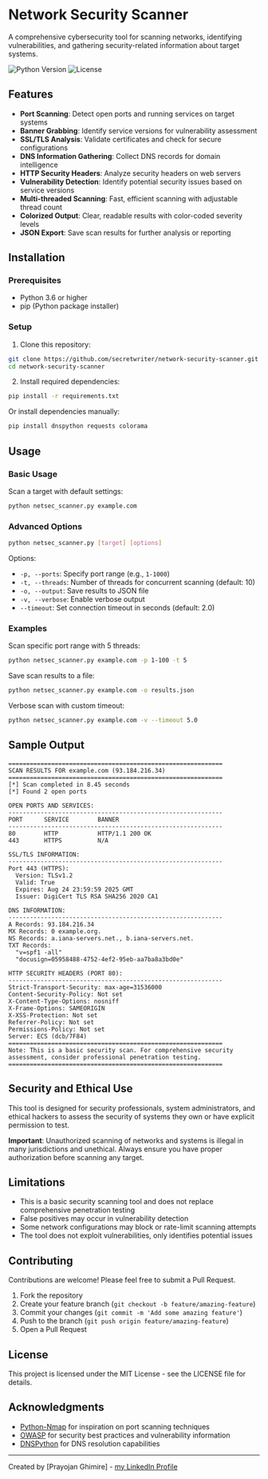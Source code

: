 # Network Security Scanner

A comprehensive cybersecurity tool for scanning networks, identifying vulnerabilities, and gathering security-related information about target systems.

![Python Version](https://img.shields.io/badge/python-3.6+-blue.svg)
![License](https://img.shields.io/badge/license-MIT-green.svg)

## Features

- **Port Scanning**: Detect open ports and running services on target systems
- **Banner Grabbing**: Identify service versions for vulnerability assessment
- **SSL/TLS Analysis**: Validate certificates and check for secure configurations
- **DNS Information Gathering**: Collect DNS records for domain intelligence
- **HTTP Security Headers**: Analyze security headers on web servers
- **Vulnerability Detection**: Identify potential security issues based on service versions
- **Multi-threaded Scanning**: Fast, efficient scanning with adjustable thread count
- **Colorized Output**: Clear, readable results with color-coded severity levels
- **JSON Export**: Save scan results for further analysis or reporting

## Installation

### Prerequisites

- Python 3.6 or higher
- pip (Python package installer)

### Setup

1. Clone this repository:

```bash
git clone https://github.com/secretwriter/network-security-scanner.git
cd network-security-scanner
```

2. Install required dependencies:

```bash
pip install -r requirements.txt
```

Or install dependencies manually:

```bash
pip install dnspython requests colorama
```

## Usage

### Basic Usage

Scan a target with default settings:

```bash
python netsec_scanner.py example.com
```

### Advanced Options

```bash
python netsec_scanner.py [target] [options]
```

Options:

- `-p, --ports`: Specify port range (e.g., `1-1000`)
- `-t, --threads`: Number of threads for concurrent scanning (default: 10)
- `-o, --output`: Save results to JSON file
- `-v, --verbose`: Enable verbose output
- `--timeout`: Set connection timeout in seconds (default: 2.0)

### Examples

Scan specific port range with 5 threads:

```bash
python netsec_scanner.py example.com -p 1-100 -t 5
```

Save scan results to a file:

```bash
python netsec_scanner.py example.com -o results.json
```

Verbose scan with custom timeout:

```bash
python netsec_scanner.py example.com -v --timeout 5.0
```

## Sample Output

```
============================================================
SCAN RESULTS FOR example.com (93.184.216.34)
============================================================
[*] Scan completed in 8.45 seconds
[*] Found 2 open ports

OPEN PORTS AND SERVICES:
------------------------------------------------------------
PORT      SERVICE        BANNER
------------------------------------------------------------
80        HTTP           HTTP/1.1 200 OK
443       HTTPS          N/A

SSL/TLS INFORMATION:
------------------------------------------------------------
Port 443 (HTTPS):
  Version: TLSv1.2
  Valid: True
  Expires: Aug 24 23:59:59 2025 GMT
  Issuer: DigiCert TLS RSA SHA256 2020 CA1

DNS INFORMATION:
------------------------------------------------------------
A Records: 93.184.216.34
MX Records: 0 example.org.
NS Records: a.iana-servers.net., b.iana-servers.net.
TXT Records:
  "v=spf1 -all"
  "docusign=05958488-4752-4ef2-95eb-aa7ba8a3bd0e"

HTTP SECURITY HEADERS (PORT 80):
------------------------------------------------------------
Strict-Transport-Security: max-age=31536000
Content-Security-Policy: Not set
X-Content-Type-Options: nosniff
X-Frame-Options: SAMEORIGIN
X-XSS-Protection: Not set
Referrer-Policy: Not set
Permissions-Policy: Not set
Server: ECS (dcb/7F84)
============================================================
Note: This is a basic security scan. For comprehensive security assessment, consider professional penetration testing.
============================================================
```

## Security and Ethical Use

This tool is designed for security professionals, system administrators, and ethical hackers to assess the security of systems they own or have explicit permission to test.

**Important**: Unauthorized scanning of networks and systems is illegal in many jurisdictions and unethical. Always ensure you have proper authorization before scanning any target.

## Limitations

- This is a basic security scanning tool and does not replace comprehensive penetration testing
- False positives may occur in vulnerability detection
- Some network configurations may block or rate-limit scanning attempts
- The tool does not exploit vulnerabilities, only identifies potential issues

## Contributing

Contributions are welcome! Please feel free to submit a Pull Request.

1. Fork the repository
2. Create your feature branch (`git checkout -b feature/amazing-feature`)
3. Commit your changes (`git commit -m 'Add some amazing feature'`)
4. Push to the branch (`git push origin feature/amazing-feature`)
5. Open a Pull Request

## License

This project is licensed under the MIT License - see the LICENSE file for details.

## Acknowledgments

- [Python-Nmap](https://pypi.org/project/python-nmap/) for inspiration on port scanning techniques
- [OWASP](https://owasp.org/) for security best practices and vulnerability information
- [DNSPython](https://www.dnspython.org/) for DNS resolution capabilities

---

Created by [Prayojan Ghimire] - [my LinkedIn Profile](https://www.linkedin.com/in/prayojan-ghimire-09175733b/)
